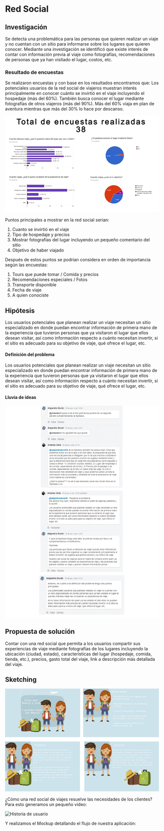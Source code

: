 # Red Social
 
## Investigación

Se detecta una problemática para las personas que quieren realizar un viaje y no cuentan con un sitio para informarse sobre los lugares que quieren conocer. Mediante una investigación se identificó que existe interés de contar con información previa al viaje como fotografías,  recomendaciones de personas que ya han visitado el lugar, costos, etc. 

### Resultado de encuestas

Se realizaron encuestas y con base en los resultados encontramos que:
Los potenciales usuarios de la red social de viajeros muestran interés principalmente en conocer cuánto se invirtió en el viaje incluyendo el hospedaje (más del 60%). También busca conocer el lugar mediante fotografías de otros viajeros (más del 90%). Más del 60% viaja en plan de aventura mientras que más del 30% lo hace por descanso. 

![Resultado de encuestas](./assets/images/ResultadosEncuestas.jpg)

Puntos principales a mostrar en la red social serian:

1.	Cuanto se invirtió en el viaje
2.	Tipo de hospedaje y precios
3.	Mostrar fotografías del lugar incluyendo un pequeño comentario del sitio
4.	Objetivo de haber viajado

Después de estos puntos se podrían considera en orden de importancia según las encuestas:

1.	Tours que puede tomar / Comida y precios
2.	Recomendaciones especiales / Fotos
3.	Transporte disponible
4.	Fecha de viaje
5.	A quien conociste

## Hipótesis

Los usuarios potenciales que planean realizar un viaje necesitan un sitio especializado en donde puedan encontrar información de primera mano de la experiencia que tuvieron personas que ya visitaron el lugar que ellos desean visitar, así como información respecto a cuánto necesitan invertir, si el sitio es adecuado para su objetivo de viaje, qué ofrece el lugar, etc.

#### Definición del problema 

Los usuarios potenciales que planean realizar un viaje necesitan un sitio especializado en donde puedan encontrar información de primera mano de la experiencia que tuvieron personas que ya visitaron el lugar que ellos desean visitar, así como información respecto a cuánto necesitan invertir, si el sitio es adecuado para su objetivo de viaje, qué ofrece el lugar, etc. 

#### Lluvia de ideas
 
 ![Lluvia de ideas](./assets/images/LluviaIdeas.jpg)
 

## Propuesta de solución
Contar con una red social que permita a los usuarios compartir sus experiencias de viaje mediante fotografías de los lugares incluyendo la ubicación (ciudad, estado), características del lugar (hospedaje, comida, tienda, etc.), precios, gasto total del viaje, link a descripción más detallada del viaje. 

## Sketching

 ![Sketching](./assets/images/sketching.jpg)

¿Cómo una red social de viajes resuelve las necesidades de los clientes? Para esto generamos un pequeño video:

 ![Historia de usuario](https://www.powtoon.com/c/buruBi4eeGP/1/m)


Y realizamos el Mockup detallando el flujo de nuestra aplicación:
